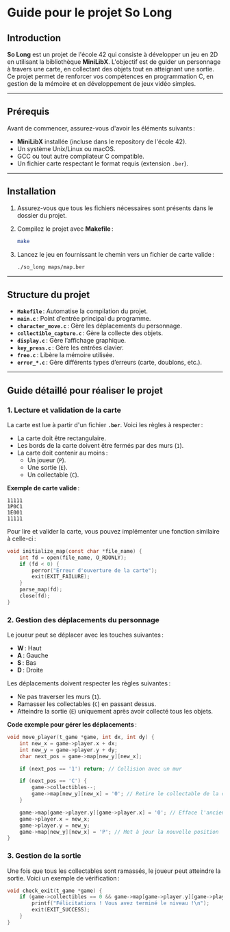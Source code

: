 # Guide pour le projet So Long

## Introduction
**So Long** est un projet de l'école 42 qui consiste à développer un jeu en 2D en utilisant la bibliothèque **MiniLibX**. L'objectif est de guider un personnage à travers une carte, en collectant des objets tout en atteignant une sortie. Ce projet permet de renforcer vos compétences en programmation C, en gestion de la mémoire et en développement de jeux vidéo simples.

---

## Prérequis
Avant de commencer, assurez-vous d'avoir les éléments suivants :

- **MiniLibX** installée (incluse dans le repository de l'école 42).
- Un système Unix/Linux ou macOS.
- GCC ou tout autre compilateur C compatible.
- Un fichier carte respectant le format requis (extension `.ber`).

---

## Installation

1. Assurez-vous que tous les fichiers nécessaires sont présents dans le dossier du projet.

2. Compilez le projet avec **Makefile** :
   ```bash
   make
   ```

3. Lancez le jeu en fournissant le chemin vers un fichier de carte valide :
   ```bash
   ./so_long maps/map.ber
   ```

---

## Structure du projet

- **`Makefile`** : Automatise la compilation du projet.
- **`main.c`** : Point d'entrée principal du programme.
- **`character_move.c`** : Gère les déplacements du personnage.
- **`collectible_capture.c`** : Gère la collecte des objets.
- **`display.c`** : Gère l’affichage graphique.
- **`key_press.c`** : Gère les entrées clavier.
- **`free.c`** : Libère la mémoire utilisée.
- **`error_*.c`** : Gère différents types d’erreurs (carte, doublons, etc.).

---

## Guide détaillé pour réaliser le projet

### 1. Lecture et validation de la carte

La carte est lue à partir d'un fichier **`.ber`**. Voici les règles à respecter :

- La carte doit être rectangulaire.
- Les bords de la carte doivent être fermés par des murs (`1`).
- La carte doit contenir au moins :
  - Un joueur (`P`).
  - Une sortie (`E`).
  - Un collectable (`C`).

**Exemple de carte valide** :
```
11111
1P0C1
1E001
11111
```

Pour lire et valider la carte, vous pouvez implémenter une fonction similaire à celle-ci :
```c
void initialize_map(const char *file_name) {
    int fd = open(file_name, O_RDONLY);
    if (fd < 0) {
        perror("Erreur d'ouverture de la carte");
        exit(EXIT_FAILURE);
    }
    parse_map(fd);
    close(fd);
}
```

### 2. Gestion des déplacements du personnage

Le joueur peut se déplacer avec les touches suivantes :

- **W** : Haut
- **A** : Gauche
- **S** : Bas
- **D** : Droite

Les déplacements doivent respecter les règles suivantes :

- Ne pas traverser les murs (`1`).
- Ramasser les collectables (`C`) en passant dessus.
- Atteindre la sortie (`E`) uniquement après avoir collecté tous les objets.

**Code exemple pour gérer les déplacements** :
```c
void move_player(t_game *game, int dx, int dy) {
    int new_x = game->player.x + dx;
    int new_y = game->player.y + dy;
    char next_pos = game->map[new_y][new_x];

    if (next_pos == '1') return; // Collision avec un mur

    if (next_pos == 'C') {
        game->collectibles--;
        game->map[new_y][new_x] = '0'; // Retire le collectable de la carte
    }

    game->map[game->player.y][game->player.x] = '0'; // Efface l'ancienne position
    game->player.x = new_x;
    game->player.y = new_y;
    game->map[new_y][new_x] = 'P'; // Met à jour la nouvelle position
}
```

### 3. Gestion de la sortie

Une fois que tous les collectables sont ramassés, le joueur peut atteindre la sortie. Voici un exemple de vérification :
```c
void check_exit(t_game *game) {
    if (game->collectibles == 0 && game->map[game->player.y][game->player.x] == 'E') {
        printf("Félicitations ! Vous avez terminé le niveau !\n");
        exit(EXIT_SUCCESS);
    }
}
```
